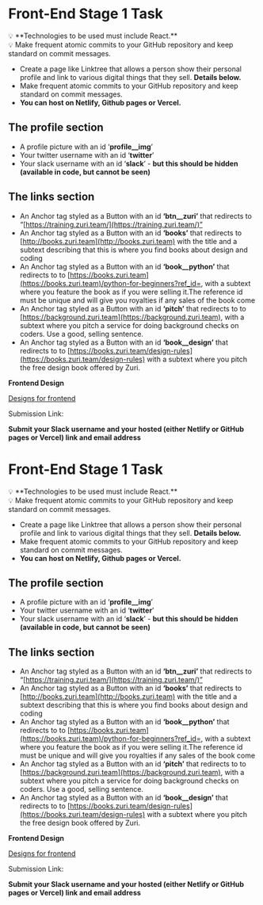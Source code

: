 
# Front-End Stage 1 Task

<aside>
💡 **Technologies to be used must include React.**

</aside>

<aside>
💡 Make frequent atomic commits to your GitHub repository and keep standard on commit messages.

</aside> 

- Create a page like Linktree that allows a person show their personal profile and link to various digital things that they sell. **Details below.**
- Make frequent atomic commits to your GitHub repository and keep standard on commit messages.
- **You can host on Netlify, Github pages or Vercel.**

## The profile section

- A profile picture with an id ‘**profile__img**’
- Your twitter username with an id ‘**twitter**’
- Your slack username with an id ‘**slack**’ - **but this should be hidden (available in code, but cannot be seen)**

## The links section

- An Anchor tag  styled as a Button with an id **‘btn__zuri’** that redirects to “[https://training.zuri.team/](https://training.zuri.team/)”
- An Anchor tag styled as a Button with an id **‘books’** that redirects to [http://books.zuri.team](http://books.zuri.team) with the title and a subtext describing that this is where you find books about design and coding
- An Anchor tag styled as a Button with an id **‘book__python’** that redirects to to [https://books.zuri.team](https://books.zuri.team)/python-for-beginners?ref_id=<yourslackname>, with a subtext where you feature the book as if you were selling it.The reference id must be unique and will give you royalties if any sales of the book come
- An Anchor tag styled as a Button with an id **‘pitch’** that redirects to to [https://background.zuri.team](https://background.zuri.team), with a subtext where you pitch a service for doing background checks on coders. Use a good, selling sentence.
- An Anchor tag styled as a Button with an id **‘book__design’** that redirects to to [https://books.zuri.team/design-rules](https://books.zuri.team/design-rules) with a subtext where you pitch the free design book offered by Zuri.

**Frontend Design**

[Designs for frontend](https://www.figma.com/file/m2C1MHd8vASrLqfxSUdgxD/Designs-for-frontend?node-id=4623%3A431129)

Submission Link: 

**Submit your Slack username and your hosted (either Netlify or GitHub pages or Vercel) link and email address**
# Front-End Stage 1 Task

<aside>
💡 **Technologies to be used must include React.**

</aside>

<aside>
💡 Make frequent atomic commits to your GitHub repository and keep standard on commit messages.

</aside> 

- Create a page like Linktree that allows a person show their personal profile and link to various digital things that they sell. **Details below.**
- Make frequent atomic commits to your GitHub repository and keep standard on commit messages.
- **You can host on Netlify, Github pages or Vercel.**

## The profile section

- A profile picture with an id ‘**profile__img**’
- Your twitter username with an id ‘**twitter**’
- Your slack username with an id ‘**slack**’ - **but this should be hidden (available in code, but cannot be seen)**

## The links section

- An Anchor tag  styled as a Button with an id **‘btn__zuri’** that redirects to “[https://training.zuri.team/](https://training.zuri.team/)”
- An Anchor tag styled as a Button with an id **‘books’** that redirects to [http://books.zuri.team](http://books.zuri.team) with the title and a subtext describing that this is where you find books about design and coding
- An Anchor tag styled as a Button with an id **‘book__python’** that redirects to to [https://books.zuri.team](https://books.zuri.team)/python-for-beginners?ref_id=<yourslackname>, with a subtext where you feature the book as if you were selling it.The reference id must be unique and will give you royalties if any sales of the book come
- An Anchor tag styled as a Button with an id **‘pitch’** that redirects to to [https://background.zuri.team](https://background.zuri.team), with a subtext where you pitch a service for doing background checks on coders. Use a good, selling sentence.
- An Anchor tag styled as a Button with an id **‘book__design’** that redirects to to [https://books.zuri.team/design-rules](https://books.zuri.team/design-rules) with a subtext where you pitch the free design book offered by Zuri.

**Frontend Design**

[Designs for frontend](https://www.figma.com/file/m2C1MHd8vASrLqfxSUdgxD/Designs-for-frontend?node-id=4623%3A431129)

Submission Link: 

**Submit your Slack username and your hosted (either Netlify or GitHub pages or Vercel) link and email address**
